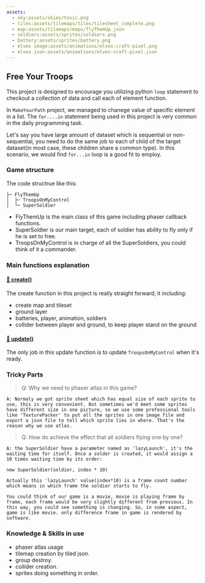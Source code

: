```yaml
---
assets: 
  - sky:assets/skies/toxic.png
  - tiles:assets/tilemaps/tiles/tilesheet_complete.png
  - map:assets/tilemaps/maps/flyThemUp.json
  - soldiers:assets/sprites/soldiers.png
  - battery:assets/sprites/battery.png
  - elves image:assets/animations/elves-craft-pixel.png
  - elves json:assets/animations/elves-craft-pixel.json
---
```


## Free Your Troops

This project is designed to encourage you utilizing python `loop` statement to checkout a collection of data and call each of element function. 

In `MakeYourPath` project, we managed to chanege value of specific element in a list. The `for....in` statement being used in this project is very common in the daily programming task.

Let's say you have large amount of dataset which is sequential or non-sequential, you need to do the same job to each of child of the target dataset(in most case, these children share a common type). In this scenario, we would find `for...in` loop is a good fit to employ.

### Game structure

The code structrue like this:

```
├─ FlyThemUp
│  ├─ TroopsOnMyControl
│  └─ SuperSoldier
```

- FlyThemUp is the main class of this game including phaser callback functions.
- SuperSoldier is our main target, each of soldier has ability to fly only if he is set to free.
- TroopsOnMyControl is in charge of all the SuperSoldiers, you could think of it a commander.

### Main functions explanation

#### [🍭 create()](/disclosure?line=40)

The create function in this project is really straight forward, it including:

- create map and tileset
- ground layer
- batteries, player, animation, soldiers
- collider between player and ground, to keep player stand on the ground

#### [🍭 update()](/disclosure?line=157)

The only job in this update function is to update `TroopsOnMyControl` when it's ready.

### Tricky Parts

> Q: Why we need to phaser atlas in this game?

```
A: Normaly we got sprite sheet which has equal size of each sprite to use, this is very convenient. But sometimes we'd meet some sprites have different size in one picture, so we use some prefessional tools like 'TexturePacker' to put all the sprites in one image file and export a json file to tell which sprite lies in where. That's the reason why we use atlas.
```

> Q: How do achieve the effect that all soldiers flying one by one?

```
A: the SuperSoldier have a parameter named as 'lazyLaunch', it's the waiting time for itself. Once a solder is created, it would assign a 10 times waiting time by its order:

new SuperSoldier(soldier, index * 10)

Actually this 'lazyLaunch' value(index*10) is a frame count number which means in which frame the soldier starts to fly.

You could think of our game is a movie, movie is playing frame by frame, each frame would be very slightly different from previous. In this way, you could see something is changing. So, in some aspect, game is like movie. only difference frame in game is rendered by software.
```

### Knowledge & Skills in use

- phaser atlas usage
- tilemap creation by tiled json.
- group destroy.
- collider creation.
- sprites doing something in order.